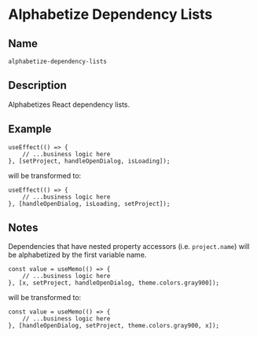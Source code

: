 # Alphabetize Dependency Lists

## Name

`alphabetize-dependency-lists`

## Description

Alphabetizes React dependency lists.

## Example

```tsx
useEffect(() => {
    // ...business logic here
}, [setProject, handleOpenDialog, isLoading]);
```

will be transformed to:

```tsx
useEffect(() => {
    // ...business logic here
}, [handleOpenDialog, isLoading, setProject]);
```

## Notes

Dependencies that have nested property accessors (i.e. `project.name`) will be alphabetized by the first variable name.

```tsx
const value = useMemo(() => {
    // ...business logic here
}, [x, setProject, handleOpenDialog, theme.colors.gray900]);
```

will be transformed to:

```tsx
const value = useMemo(() => {
    // ...business logic here
}, [handleOpenDialog, setProject, theme.colors.gray900, x]);
```
